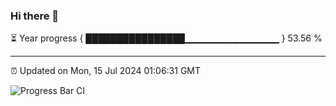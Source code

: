 ### Hi there 👋

⏳ Year progress { ████████████████▁▁▁▁▁▁▁▁▁▁▁▁▁▁ } 53.56 %

---

⏰ Updated on Mon, 15 Jul 2024 01:06:31 GMT

![Progress Bar CI](https://github.com/JuvenileQ/Progress-Bar-CI/workflows/main/badge.svg)
